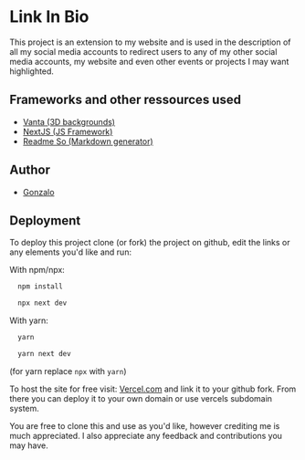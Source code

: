 # Link In Bio

This project is an extension to my website and is used in the description of all my social media accounts to redirect users to any of my other social media accounts, my website and even other events or projects I may want highlighted.


## Frameworks and other ressources used

 - [Vanta (3D backgrounds)](https://www.vantajs.com)
 - [NextJS (JS Framework)](https://nextjs.org)
 - [Readme So (Markdown generator)](https://readme.so)


## Author

- [Gonzalo](https://www.github.com/GonzaloAlejoMita)


## Deployment

To deploy this project clone (or fork) the project on github, edit the links or any elements you'd like and run:

With npm/npx:
```bash
  npm install
```
```bash
  npx next dev
```

With yarn:
```bash
  yarn
```
```bash
  yarn next dev
```

(for yarn replace `npx` with `yarn`)

To host the site for free visit: [Vercel.com](https://vercel.com) and link it to your github fork. From there you can deploy it to your own domain or use vercels subdomain system.

You are free to clone this and use as you'd like, however crediting me is much appreciated. I also appreciate any feedback and contributions you may have.